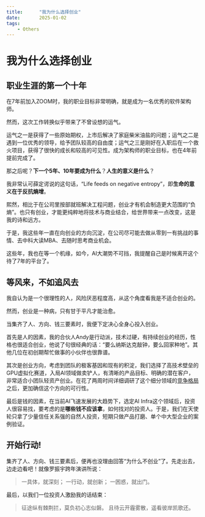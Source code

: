 ```yaml
---
title:      "我为什么选择创业"
date:       2025-01-02
tags:
    - Others
---
```


# 我为什么选择创业

## 职业生涯的第一个十年

在7年前加入ZOOM时，我的职业目标非常明确，就是成为一名优秀的软件架构师。

然而，这次工作转换似乎带来了不曾设想的运气。

运气之一是获得了一些原始期权，上市后解决了家庭柴米油盐的问题；运气之二是遇到一位优秀的领导，给予团队较高的自由度；运气之三是刚好在入职后在一个救火项目，获得了很快的成长和较高的可见性。成为架构师的职业目标，也在4年前提前完成了。

那之后呢？**下一个5年、10年要成为什么**？**人生的意义是什么**？

我非常认可薛定谔说的这句话，“Life feeds on negative entropy”，即**生命的意义在于反抗熵增**。

熙然，相比于在公司里按部就班解决工程问题，创业才有机会制造更大范围的“负熵”。也只有创业，才能更纯粹地将技术与商业结合，给世界带来一点改变，这是我的诗和远方。

于是，我这些年一直在向创业的方向沉淀，在公司尽可能去做从零到一有挑战的事情、去中科大读MBA、去随时思考商业机会。

这些年，我也在等一个机缘，如今，AI大潮势不可挡，我提醒自己是时候离开这个待了7年的平台了。

## 等风来，不如追风去

我自认为是一个很理性的人，风险厌恶程度高，从这个角度看我是不适合创业的。

然而，创业是一种病，只有甘于平凡才能治愈。

当集齐了人、方向、钱三要素时，我便下定决心全身心投入创业。

首先是人的因素，我的合伙人Andy是行动派，技术过硬，有持续创业的经历，性格也很适合创业，他说了句很经典的话：“要么纳斯达克敲钟，要么回家种地”。其他几位在初创期帮忙做事的小伙伴也很靠谱。

其次是创业方向，考虑到团队的极客基因和现有的积淀，我们选择了高技术壁垒的GPU虚拟化赛道，入局AI领域做卖铲人，有清晰的产品目标、明确的潜在客户，非常适合小团队轻资产创业。在花了两周时间详细调研了这个细分领域的[竞争格局](https://code2life.top/blog/0084-why-tensor-fusion)之后，更加确信这个方向的可行性。

最后是钱的因素，在当前AI飞速发展的大趋势下，选定AI Infra这个领域后，投资人很容易找，要考虑的是**哪些钱不应该拿**，如何找对的投资人。于是，我们在天使轮只拿了少量信任关系强的自然人投资，短期只做产品打磨、单个中大型企业的案例验证。

## 开始行动!

集齐了人、方向、钱三要素后，便再也没理由回答“为什么不创业”了。先走出去，边走边看吧！就像罗振宇跨年演讲所说：

> 一具体，就深刻；
> 一行动，就创新；
> 一困惑，就出门。

最后，以我们一位投资人激励我的话结束：

> 征途纵有棘荆拦，莫负初心志似磐。
> 且待云开霾雾散，遥看彼岸凯歌还。
